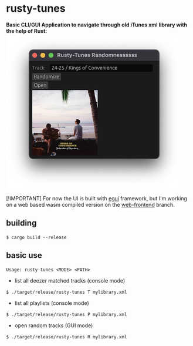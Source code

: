 # rusty-tunes

**Basic CLI/GUI Application to navigate through old iTunes xml library with the help of Rust:**
![GUI](images/randomness.png)

[!IMPORTANT]
For now the UI is built with [egui](https://github.com/emilk/egui) framework, but I'm working on a web based wasm compiled version on the [web-frontend](https://github.com/blackccpie/rusty-tunes/tree/feat/web-frontend) branch.

## building

```console
$ cargo build --release
```

## basic use

```
Usage: rusty-tunes <MODE> <PATH>
```

* list all deezer matched tracks (console mode)
```console
$ ./target/release/rusty-tunes T mylibrary.xml
```

* list all playlists (console mode)
```console
$ ./target/release/rusty-tunes P mylibrary.xml
```

* open random tracks (GUI mode)
```console
$ ./target/release/rusty-tunes R mylibrary.xml
```
